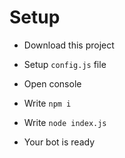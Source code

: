 # Setup
- Download this project
- Setup `config.js` file
- Open console
- Write `npm i`
- Write `node index.js`

- Your bot is ready
